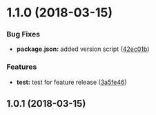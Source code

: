 <a name="1.1.0"></a>
# 1.1.0 (2018-03-15)


### Bug Fixes

* **package.json:** added version script ([42ec01b](https://github.com/druckreich/ng-currency-formatter/commit/42ec01b))


### Features

* **test:** test for feature release ([3a5fe46](https://github.com/druckreich/ng-currency-formatter/commit/3a5fe46))



<a name="1.0.1"></a>
## 1.0.1 (2018-03-15)




